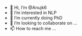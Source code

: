 - 👋 Hi, I’m @Anujk6
- 👀 I’m interested in NLP
- 🌱 I’m currently doing PhD 
- 💞️ I’m looking to collaborate on ...
- 📫 How to reach me ...

<!---
Anujk6/Anujk6 is a ✨ special ✨ repository because its `README.md` (this file) appears on your GitHub profile.
You can click the Preview link to take a look at your changes.
--->

